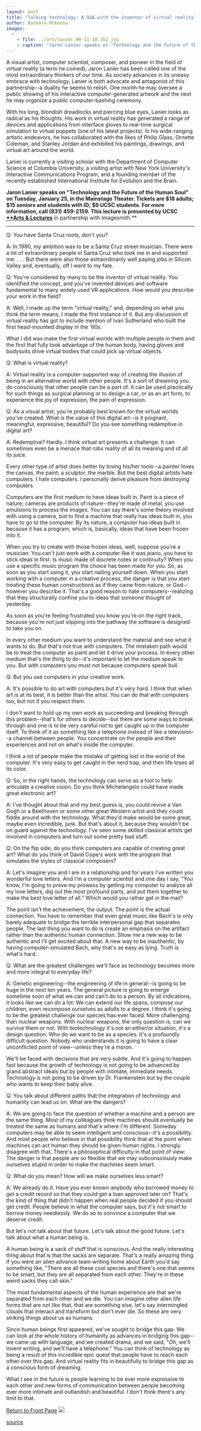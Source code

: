 ```yaml
---
layout: post
title: "Talking technology: A Q&A with the inventor of virtual reality"
author: Barbara McKenna
images:
  -
    - file: ../art/lanier.00-11-10.152.jpg
    - caption: "Jaron Lanier speaks on 'Technology and the Future of the Human Soul' on January 25. Photo: Gregory Heisler"
---
```


A visual artist, computer scientist, composer, and pioneer in the field of virtual reality (a term he coined), Jaron Lanier has been called one of the most extraordinary thinkers of our time. As society advances in its uneasy embrace with technology, Lanier is both advocate and antagonist of this partnership--a duality he seems to relish. One month he may oversee a public showing of his interactive computer-generated artwork and the next he may organize a public computer-bashing ceremony.  
  

With his long, blondish dreadlocks and piercing blue eyes, Lanier looks as radical as his thoughts. His work in virtual reality has generated a range of devices and applications from interface gloves to real-time surgical simulation to virtual puppets (one of his latest projects). In his wide-ranging artistic endeavors, he has collaborated with the likes of Philip Glass, Ornette Coleman, and Stanley Jordan and exhibited his paintings, drawings, and virtual art around the world.   
  
Lanier is currently a visiting scholar with the Department of Computer Science at Columbia University, a visiting artist with New York University's Interactive Communications Program, and a founding member of the recently established International Institute for Evolution and the Brain.

**Jaron Lanier speaks on "Technology and the Future of the Human Soul" on Tuesday, January 25, in the Mainstage Theater. Tickets are $18 adults; $15 seniors and students with ID; $9 UCSC students. For more information, call (831) 459-2159. This lecture is presented by UCSC [****Arts & Lectures**][1]** in partnership with Imagesmith.**
* * *

Q: You have Santa Cruz roots, don't you?  
  
A: In 1980, my ambition was to be a Santa Cruz street musician. There were a lot of extraordinary people in Santa Cruz who took me in and supported me. . . . But there were also those extraordinarily well paying jobs in Silicon Valley and, eventually, off I went to my fate.  
  
Q: You're considered by many to be the inventor of virtual reality. You identified the concept, and you've invented devices and software fundamental to many widely used VR applications. How would you describe your work in the field?   
  
A: Well, I made up the term "virtual reality," and, depending on what you think the term means, I made the first instance of it. But any discussion of virtual reality has got to include mention of Ivan Sutherland who built the first head-mounted display in the '60s.   
  
What I did was make the first virtual worlds with multiple people in them and the first that fully took advantage of the human body, having gloves and bodysuits drive virtual bodies that could pick up virtual objects.  
  
Q: What is virtual reality?  
  
A: Virtual reality is a computer-supported way of creating the illusion of being in an alternative world with other people. It's a sort of dreaming you do consciously that other people can be a part of. It can be used practically for such things as surgical planning or to design a car, or as an art form, to experience the joy of expression, the pain of expression.   
  
Q: As a visual artist, you're probably best known for the virtual worlds you've created. What is the value of this digital art--is it poignant, meaningful, expressive, beautiful? Do you see something redemptive in digital art?  
  
A: Redemptive? Hardly. I think virtual art presents a challenge. It can sometimes even be a menace that robs reality of all its meaning and of all its juice.  
  
Every other type of artist does better by loving his/her tools--a painter loves the canvas, the paint; a sculptor, the marble. But the best digital artists hate computers. I hate computers. I personally derive pleasure from destroying computers.   
  
Computers are the first medium to have ideas built in. Paint is a piece of nature; cameras are products of nature--they're made of metal, you use emulsions to process the images. You can say there's some theory involved with using a camera, but to find a machine that really has ideas built in, you have to go to the computer. By its nature, a computer has ideas built in because it has a program, which is, basically, ideas that have been frozen into it.  
  
When you try to create with those frozen ideas, well, suppose you're a musician: You can't just work with a computer like it was piano, you have to stick ideas in first. Is music made of discrete notes or continuity? When you use a specific music program the choice has been made for you. So, as soon as you start using it, you start nailing yourself down. When you start working with a computer in a creative process, the danger is that you start treating these human constructions as if they came from nature, or God--however you describe it. That's a good reason to hate computers--realizing that they structurally confine you to ideas that someone thought of yesterday.  
  
As soon as you're feeling frustrated you know you're on the right track, because you're not just slipping into the pathway the software is designed to take you on.  
  
In every other medium you want to understand the material and see what it wants to do. But that's not true with computers. The mistaken path would be to treat the computer as paint and let it drive your process. In every other medium that's the thing to do--it's important to let the medium speak to you. But with computers you must not because computers speak bull.  
  
Q: But you use computers in your creative work.  
  
A: It's possible to do art with computers but it's very hard. I think that when art is at its best, it is better than the artist. You can do that with computers too, but not if you respect them.  
  
I don't want to hold up my own work as succeeding and breaking through this problem--that's for others to decide--but there are some ways to break through and one is to be very careful not to get caught up in the computer itself. To think of it as something like a telephone instead of like a television--a channel between people. You concentrate on the people and their experiences and not on what's inside the computer.  
  
I think a lot of people make the mistake of getting lost in the world of the computer. It's very easy to get caught in the nerd trap, and then life loses all its color.  
  
Q: So, in the right hands, the technology can serve as a tool to help articulate a creative vision. Do you think Michelangelo could have made great electronic art?  
  
A: I've thought about that and my best guess is, you could revive a Van Gogh or a Beethoven or some other great Western artist and they could fiddle around with the technology. What they'd make would be some great, maybe even incredible, junk. But that's about it, because they wouldn't be on guard against the technology. I've seen some skilled classical artists get involved in computers and turn out some pretty bad stuff.  
  
Q: On the flip side, do you think computers are capable of creating great art? What do you think of David Cope's work with the program that simulates the styles of classical composers?  
  
A: Let's imagine you and I are in a relationship and for years I've written you wonderful love letters. And I'm a computer scientist and one day I say, "You know, I'm going to prove my prowess by getting my computer to analyze all my love letters, dig out the most profound parts, and put them together to make the best love letter of all." Which would you rather get in the mail?  
  
The point isn't the achievement, the output. The point is the actual connection. You have to remember that even great music like Bach's is only barely adequate to bridge the terrible interpersonal gap that separates people. The last thing you want to do is create an emphasis on the artifact rather than the authentic human connection. Show me a new way to be authentic and I'll get excited about that. A new way to be inauthentic, by having computer-simulated Bach, why that's as easy as lying. Truth is what's hard.  
  
Q: What are the greatest challenges we'll face as technology becomes more and more integral to everyday life?  
  
A: Genetic engineering--the engineering of life in general--is going to be huge in the next ten years. The general picture is going to emerge sometime soon of what we can and can't do to a person. By all indications, it looks like we can do a lot: We can extend our life spans, compose our children, even recompose ourselves as adults to a degree. I think it's going to be the greatest challenge our species has ever faced. More challenging than nuclear weapons. With nuclear weapons, the only question is, can we survive them or not. With biotechnology it's not an either/or situation, it's a design question: Who do we want to be as a species. It's a profoundly difficult question. Nobody who understands it is going to have a clear unconflicted point of view--unless they're a moron.  
  
We'll be faced with decisions that are very subtle. And it's going to happen fast because the growth of technology is not going to be advanced by grand abstract ideals but by people with intimate, immediate needs. Technology is not going to be driven by Dr. Frankenstein but by the couple who wants to keep their baby alive.   
  
Q: You talk about different paths that the integration of technology and humanity can lead us on. What are the dangers?  
  
A: We are going to face the question of whether a machine and a person are the same thing. Most of my colleagues think machines should eventually be treated the same as humans and that's where I'm different. Someday computers may be able to seem intelligent and conscious--it's a possibility. And most people who believe in that possibility think that at the point when machines can act human they should be given human rights. I strongly disagree with that. There's a philosophical difficulty in that point of view: The danger is that people are so flexible that we may subconsciously make ourselves stupid in order to make the machines seem smart.  
  
Q: What do you mean? How will we make ourselves less smart?  
  
A: We already do it. Have you ever known anybody who borrowed money to get a credit record so that they could get a loan approved later on? That's the kind of thing that didn't happen when real people decided if you should get credit. People believe in what the computer says, but it's not smart to borrow money needlessly. We do so to convince a computer that we deserve credit.   
  
But let's not talk about that future. Let's talk about the good future. Let's talk about what a human being is.  
  
A human being is a sack of stuff that is conscious. And the really interesting thing about that is that the sacks are separate. That's a really amazing thing. If you were an alien advance team writing home about Earth you'd say something like, "There are all these cool species and there's one that seems to be smart, but they are all separated from each other. They're in these weird sacks they call skin."  
  
The most fundamental aspects of the human experience are that we're separated from each other and we die. You can imagine other alien life forms that are not like that, that are something else, let's say intermingled clouds that interact and transform but don't ever die. So these are very striking things about us as humans.   
  
Since human beings first appeared, we've sought to bridge this gap. We can look at the whole history of humanity as advances in bridging this gap--we came up with language, and we created drama, and we said, "Oh, we'll invent writing, and we'll have a telephone." You can think of technology as being a result of this incredible epic quest that people have to reach each other over this gap. And virtual reality fits in beautifully to bridge this gap as a conscious form of dreaming.  
  
What I see in the future is people learning to be ever more expressive to each other and new forms of communication between people becoming ever more intimate and outlandish and beautiful. I don't think there's any limit to that.

[Return to Front Page][2] ![ ][3]

[1]: http://events.ucsc.edu/artslecs
[2]: ../../index.html
[3]: ../../images/trans.gif

[source](http://www1.ucsc.edu/currents/99-00/01-10/lanier.html "Permalink to lanier")
